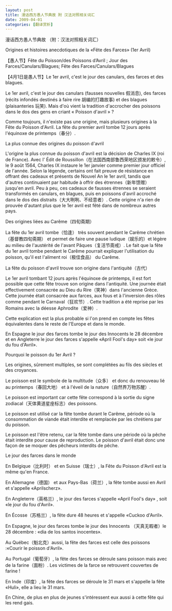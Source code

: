 ```yaml
---
layout: post
title: 漫话西方愚人节典故 附 汉法对照相关词汇
date: 2009-04-01
categories: [翻译赏析]  
---
```


漫话西方愚人节典故 （附：汉法对照相关词汇）

Origines et histoires anecdotiques de la «Fête des Farces» (1er Avril)

【愚人节】Fête du Poisson/des Poissons d’Avril ; Jour des Farces/Canulars/Blagues; Fête des Farces/Canulars/Blagues

【4月1日是愚人节】Le 1er avril, c'est le jour des canulars, des farces et des blagues.

Le 1er avril, c'est le jour des canulars (fausses nouvelles 假消息), des farces (récits infondés destinés à faire rire 胡编的打趣故事) et des blagues (plaisanteries 玩笑). Mais d'où vient la tradition d'accrocher des poissons dans le dos des gens en criant « Poisson d'avril » ?

Comme toujours, il n'existe pas une origine, mais plusieurs origines à la Fête du Poisson d'Avril. La fête du premier avril tombe 12 jours après l'équinoxe de printemps（春分）.

La plus connue des origines du poisson d'avril

L'origine la plus connue du poisson d'avril est la décision de Charles IX (roi de France). Avec l' Édit de Roussillon（在法国西南部鲁西荣地区颁发的敕令）, le 9 août 1564, Charles IX instaure le 1er janvier comme premier jour officiel de l'année. Selon la légende, certains ont fait preuve de résistance en offrant des cadeaux et présents de Nouvel An le 1er avril, tandis que d'autres continuaient par habitude à offrir des étrennes（新年馈赠）jusqu'en avril. Peu à peu, ces cadeaux de fausses étrennes se seraient transformés en canulars, en blagues, puis en poissons d'avril accroché dans le dos des distraits（大大咧咧、不经意者）. Cette origine n'a rien de prouvée d'autant plus que le 1er avril est fêté dans de nombreux autres pays.

Des origines liées au Carême（四旬斋期）

La fête du 1er avril tombe（恰逢） très souvent pendant le Carême chrétien（基督教四旬斋期） et permet de faire une pause ludique（娱乐的）et légère au milieu de l'austérité de l'avant Pâques（复活节斋戒）. Le fait que la fête du 1er avril tombe pendant le Carême pourrait expliquer l'utilisation du poisson, qu'il est l'aliment roi（极佳食品） du Carême.

La fête du poisson d'avril trouve son origine dans l'antiquité（古代）

Le 1er avril tombant 12 jours après l'équinoxe de printemps, il est fort possible que cette fête trouve son origine dans l'antiquité. Une journée était effectivement consacrée au Dieu du Rire（笑神）dans l'ancienne Grèce. Cette journée était consacrée aux farces, aux fous et à l'inversion des rôles comme pendant le Carnaval（狂欢节）. Cette tradition a été reprise par les Romains avec la déesse Aphrodite（爱神）.

Cette explication est la plus probable si l'on prend en compte les fêtes équivalentes dans le reste de l'Europe et dans le monde.

En Espagne le jour des farces tombe le jour des Innocents le 28 décembre et en Angleterre le jour des farces s'appelle «April Fool's day» soit «le jour du fou d'Avril».

Pourquoi le poisson du 1er Avril ?

Les origines, sûrement multiples, se sont complétées au fils des siècles et des croyances.

Le poisson est le symbole de la multitude（众多） et donc du renouveau lié au printemps（春回大地） et à l'éveil de la nature（自然界万物苏醒）.

Le poisson est important car cette fête correspond à la sortie du signe zodiacal（天体黄道星座标志）des poissons.



Le poisson est utilisé car la fête tombe durant le Carême, période où la consommation de viande était interdite et remplacée par les chrétiens par du poisson.

Le poisson est l'être retenu, car la fête tombe dans une période où la pêche était interdite pour cause de reproduction. Le poisson d'avril était donc une façon de se moquer des pêcheurs interdits de pêche.

Le jour des farces dans le monde

En Belgique（比利时） et en Suisse（瑞士）, la Fête du Poisson d'Avril est la même qu'en France.

En Allemagne（德国） et aux Pays-Bas（荷兰）, la fête tombe aussi en Avril et s'appelle «Aprilscherz».

En Angleterre（英格兰）, le jour des farces s'appelle «April Fool's day» , soit «le jour du fou d'Avril».

En Écosse（苏格兰）, la fête dure 48 heures et s'appelle «Cuckoo d'Avril».

En Espagne, le jour des farces tombe le jour des Innocents （天真无暇者）le 28 décembre : «dia de los santos inocentes».

Au Québec（魁北克）aussi, la fête des farces est celle des poissons :«Courir le poisson d'Avril».

Au Portugal（葡萄牙）, la fête des farces se déroule sans poisson mais avec de la farine（面粉）. Les victimes de la farce se retrouvent couvertes de farine !

En Inde（印度）, la fête des farces se déroule le 31 mars et s'appelle la fête «Huli», elle a lieu le 31 mars.

En Chine, de plus en plus de jeunes s'intéressent eux aussi à cette fête qui les rend gais.
